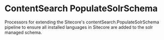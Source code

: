 # ContentSearch PopulateSolrSchema
Processors for extending the Sitecore's contentSearch.PopulateSolrSchema pipeline to ensure all installed languages in Sitecore are added to the solr managed schema.

